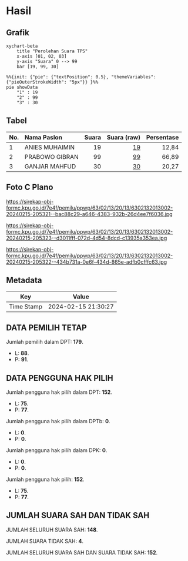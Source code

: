 # Hasil

## Grafik

```mermaid
xychart-beta
    title "Perolehan Suara TPS"
    x-axis [01, 02, 03]
    y-axis "Suara" 0 --> 99
    bar [19, 99, 30]
```

```mermaid
%%{init: {"pie": {"textPosition": 0.5}, "themeVariables": {"pieOuterStrokeWidth": "5px"}} }%%
pie showData
    "1" : 19
    "2" : 99
    "3" : 30
```

## Tabel

| No. | Nama Paslon    | Suara | Suara (raw) | Persentase |
|:--- |:-------------- | -----:| -----------:| ----------:|
| 1   | ANIES MUHAIMIN | 19    | [19][p-1]   | 12,84      |
| 2   | PRABOWO GIBRAN | 99    | [99][p-2]   | 66,89      |
| 3   | GANJAR MAHFUD  | 30    | [30][p-3]   | 20,27      |


[p-1]: https://github.com/gigit-pemilu/pemilu-2024-63-kalimantan-selatan/blob/main/pilpres/hitung-suara/sub/63-kalimantan-selatan/sub/02-kotabaru/sub/13-pamukan-utara/sub/2013-pamukan-indah/sub/002-tps/sub/paslon-1.txt
[p-2]: https://github.com/gigit-pemilu/pemilu-2024-63-kalimantan-selatan/blob/main/pilpres/hitung-suara/sub/63-kalimantan-selatan/sub/02-kotabaru/sub/13-pamukan-utara/sub/2013-pamukan-indah/sub/002-tps/sub/paslon-2.txt
[p-3]: https://github.com/gigit-pemilu/pemilu-2024-63-kalimantan-selatan/blob/main/pilpres/hitung-suara/sub/63-kalimantan-selatan/sub/02-kotabaru/sub/13-pamukan-utara/sub/2013-pamukan-indah/sub/002-tps/sub/paslon-3.txt

## Foto C Plano

https://sirekap-obj-formc.kpu.go.id/7e4f/pemilu/ppwp/63/02/13/20/13/6302132013002-20240215-205321--bac88c29-a646-4383-932b-26d4ee7f6036.jpg

https://sirekap-obj-formc.kpu.go.id/7e4f/pemilu/ppwp/63/02/13/20/13/6302132013002-20240215-205323--d3011fff-072d-4d54-8dcd-c13935a353ea.jpg

https://sirekap-obj-formc.kpu.go.id/7e4f/pemilu/ppwp/63/02/13/20/13/6302132013002-20240215-205322--434b731a-0e6f-434d-865e-adfb0cfffc63.jpg


## Metadata

| Key        | Value               |
| ---------- | ------------------- |
| Time Stamp | 2024-02-15 21:30:27 |


## DATA PEMILIH TETAP

Jumlah pemilih dalam DPT: **179**.
 * L: **88**.
 * P: **91**.

## DATA PENGGUNA HAK PILIH

Jumlah pengguna hak pilih dalam DPT: **152**.
 * L: **75**.
 * P: **77**.

Jumlah pengguna hak pilih dalam DPTb: **0**.
 * L: **0**.
 * P: **0**.

Jumlah pengguna hak pilih dalam DPK: **0**.
 * L: **0**.
 * P: **0**.

Jumlah pengguna hak pilih: **152**.
 * L: **75**.
 * P: **77**.

## JUMLAH SUARA SAH DAN TIDAK SAH

JUMLAH SELURUH SUARA SAH: **148**.

JUMLAH SUARA TIDAK SAH: **4**.

JUMLAH SELURUH SUARA SAH DAN SUARA TIDAK SAH: **152**.


